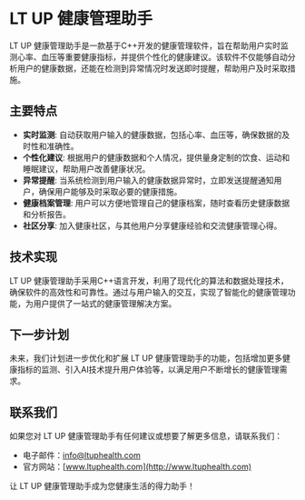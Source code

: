 # LT UP 健康管理助手

LT UP 健康管理助手是一款基于C++开发的健康管理软件，旨在帮助用户实时监测心率、血压等重要健康指标，并提供个性化的健康建议。该软件不仅能够自动分析用户的健康数据，还能在检测到异常情况时发送即时提醒，帮助用户及时采取措施。

## 主要特点

- **实时监测**: 自动获取用户输入的健康数据，包括心率、血压等，确保数据的及时性和准确性。
- **个性化建议**: 根据用户的健康数据和个人情况，提供量身定制的饮食、运动和睡眠建议，帮助用户改善健康状况。
- **异常提醒**: 当系统检测到用户输入的健康数据异常时，立即发送提醒通知用户，确保用户能够及时采取必要的健康措施。
- **健康档案管理**: 用户可以方便地管理自己的健康档案，随时查看历史健康数据和分析报告。
- **社区分享**: 加入健康社区，与其他用户分享健康经验和交流健康管理心得。

## 技术实现

LT UP 健康管理助手采用C++语言开发，利用了现代化的算法和数据处理技术，确保软件的高效性和可靠性。通过与用户输入的交互，实现了智能化的健康管理功能，为用户提供了一站式的健康管理解决方案。

## 下一步计划

未来，我们计划进一步优化和扩展 LT UP 健康管理助手的功能，包括增加更多健康指标的监测、引入AI技术提升用户体验等，以满足用户不断增长的健康管理需求。

## 联系我们

如果您对 LT UP 健康管理助手有任何建议或想要了解更多信息，请联系我们：
- 电子邮件：info@ltuphealth.com
- 官方网站：[www.ltuphealth.com](http://www.ltuphealth.com)

让 LT UP 健康管理助手成为您健康生活的得力助手！
